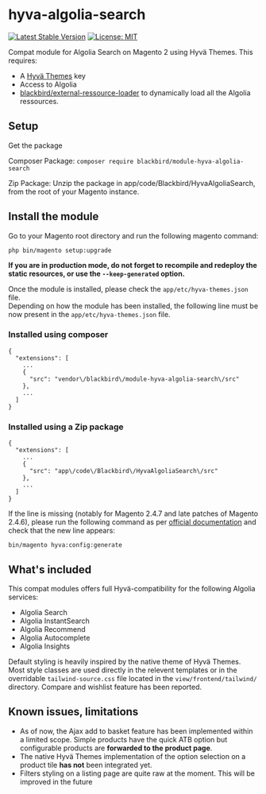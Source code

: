 # hyva-algolia-search

[![Latest Stable Version](https://img.shields.io/packagist/v/blackbird/module-hyva-algolia-search.svg?style=flat-square)](https://packagist.org/packages/blackbird/module-hyva-algolia-search)
[![License: MIT](https://img.shields.io/github/license/blackbird-agency/hyva-algolia-search.svg?style=flat-square)](./LICENSE)

Compat module for Algolia Search on Magento 2 using Hyvä Themes. This requires:
- A [Hyvä Themes](https://www.hyva.io/) key
- Access to Algolia
- [blackbird/external-ressource-loader](https://github.com/blackbird-agency/external-resources-loader) to dynamically load all the Algolia ressources. 

## Setup

Get the package

Composer Package:
```composer require blackbird/module-hyva-algolia-search```

Zip Package:
Unzip the package in app/code/Blackbird/HyvaAlgoliaSearch, from the root of your Magento instance.

## Install the module

Go to your Magento root directory and run the following magento command:

```
php bin/magento setup:upgrade
```

**If you are in production mode, do not forget to recompile and redeploy the static resources, or use the `--keep-generated` option.**

Once the module is installed, please check the `app/etc/hyva-themes.json` file.   
Depending on how the module has been installed, the following line must be now present in the `app/etc/hyva-themes.json` file.

### Installed using composer

```
{
  "extensions": [
    ...
    {
      "src": "vendor\/blackbird\/module-hyva-algolia-search\/src"
    },
    ...
  ]
}
```

### Installed using a Zip package

```
{
  "extensions": [
    ...
    {
      "src": "app\/code\/Blackbird\/HyvaAlgoliaSearch\/src"
    },
    ...
  ]
}
```

If the line is missing (notably for Magento 2.4.7 and late patches of Magento 2.4.6), please run the following command as per [official documentation](https://docs.hyva.io/hyva-themes/compatibility-modules/tailwind-source-css-merging.html#1-create-the-tailwind-sourcecss-file) and check that the new line appears:

```
bin/magento hyva:config:generate
```


## What's included

This compat modules offers full Hyvä-compatibility for the following Algolia services:
- Algolia Search
- Algolia InstantSearch
- Algolia Recommend
- Algolia Autocomplete
- Algolia Insights

Default styling is heavily inspired by the native theme of Hyvä Themes. Most style classes are used directly in the relevent templates or in the overridable `tailwind-source.css` file located in the `view/frontend/tailwind/` directory.
Compare and wishlist feature has been reported.

## Known issues, limitations

- As of now, the Ajax add to basket feature has been implemented within a limited scope. Simple products have the quick ATB option but configurable products are **forwarded to the product page**.
- The native Hyvä Themes implementation of the option selection on a product tile **has not** been integrated yet.
- Filters styling on a listing page are quite raw at the moment. This will be improved in the future
